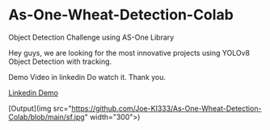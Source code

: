 # As-One-Wheat-Detection-Colab

Object Detection Challenge using AS-One Library

Hey guys, we are looking for the most innovative projects using YOLOv8 Object Detection with tracking.

Demo Video in linkedin Do watch it. Thank you.

[Linkedin Demo](https://www.linkedin.com/posts/joelnadar123_challenge-yolov8-objectdetection-activity-7026604549050159104-WNUE?utm_source=share&utm_medium=member_desktop)

[Output](img src="https://github.com/Joe-KI333/As-One-Wheat-Detection-Colab/blob/main/sf.jpg" width="300">)
